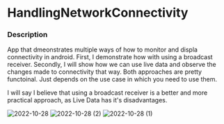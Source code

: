 # HandlingNetworkConnectivity

### Description

<p> App that dmeonstrates multiple ways of how to monitor and displa connectivity in android.
First, I demonstrate how with using a broadcast receiver. Secondly, I will show how we can
use live data and observe the changes made to connectivity that way. Both approaches are 
pretty functoinal. Just depends on the use case in which you need to use them.

I will say I believe that using a broadcast receiver is a better and more practical approach,
as Live Data has it's disadvantages.
</p>

![2022-10-28](https://user-images.githubusercontent.com/105057858/198591131-cf9a9ab8-341e-4b4c-a271-65263ecbfa1d.png)
![2022-10-28 (2)](https://user-images.githubusercontent.com/105057858/198591124-d8697ef1-e3dc-4813-b17a-7e1c182eb8af.png)
![2022-10-28 (1)](https://user-images.githubusercontent.com/105057858/198591136-6bbc90e2-88f5-4d6b-b3ea-035ef789c92e.png)
